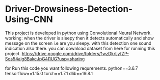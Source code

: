 # Driver-Drowsiness-Detection-Using-CNN
This project is developed in  python using Convolutional Neural Network.
working:
when the driver is sleepy then it detects automatically and show message on the screen i.e are you sleepy.
with this detection one sound indication also there.
you can download dataset from here for running this project.
https://drive.google.com/drive/folders/1wzDkrLyfZP-Sos54aig8BakcJpG4I1UG?usp=sharing

for Run this code you want following requrements.
python==3.6.7
tensorflow==1.15.0
torch==1.7.1
dlib==19.8.1
 




